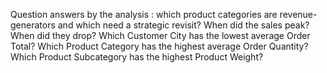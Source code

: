 Question answers by the analysis :
which product categories are revenue-generators and which need a strategic revisit?
When did the sales peak? When did they drop?
Which Customer City has the lowest average Order Total?
Which Product Category has the highest average Order Quantity?
Which Product Subcategory has the highest Product Weight?
